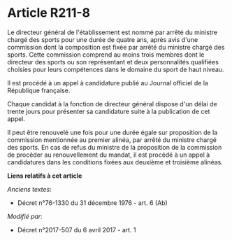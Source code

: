# Article R211-8

Le directeur général de l'établissement est nommé par arrêté du ministre chargé des sports pour une durée de quatre ans,
après avis d'une commission dont la composition est fixée par arrêté du ministre chargé des sports. Cette commission comprend
au moins trois membres dont le directeur des sports ou son représentant et deux personnalités qualifiées choisies pour leurs
compétences dans le domaine du sport de haut niveau.

Il est procédé à un appel à candidature publié au Journal officiel de la République française.

Chaque candidat à la fonction de directeur général dispose d'un délai de trente jours pour présenter sa candidature suite à
la publication de cet appel.

Il peut être renouvelé une fois pour une durée égale sur proposition de la commission mentionnée au premier alinéa, par
arrêté du ministre chargé des sports. En cas de refus du ministre de la proposition de la commission de procéder au
renouvellement du mandat, il est procédé à un appel à candidatures dans les conditions fixées aux deuxième et troisième
alinéas.

**Liens relatifs à cet article**

_Anciens textes_:

  - Décret n°76-1330 du 31 décembre 1976 - art. 6 (Ab)

_Modifié par_:

  - Décret n°2017-507 du 6 avril 2017 - art. 1
